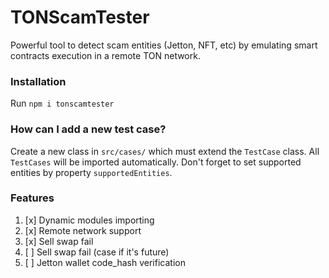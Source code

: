 # TONScamTester
Powerful tool to detect scam entities (Jetton, NFT, etc) by emulating smart contracts execution in a remote TON network. 

### Installation
Run ```npm i tonscamtester```

### How can I add a new test case?
Create a new class in ```src/cases/``` which must extend the ```TestCase``` class. All ```TestCases``` will be imported automatically. Don't forget to set supported entities by property ```supportedEntities```.

### Features
1. [x] Dynamic modules importing
2. [x] Remote network support
3. [x] Sell swap fail
4. [ ] Sell swap fail (case if it's future)
5. [ ] Jetton wallet code_hash verification
